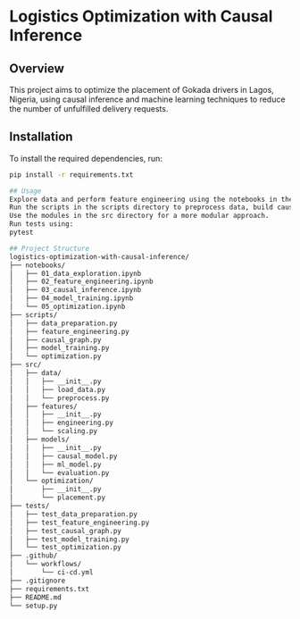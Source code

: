 # Logistics Optimization with Causal Inference

## Overview
This project aims to optimize the placement of Gokada drivers in Lagos, Nigeria, using causal inference and machine learning techniques to reduce the number of unfulfilled delivery requests.

## Installation
To install the required dependencies, run:
```bash
pip install -r requirements.txt

## Usage
Explore data and perform feature engineering using the notebooks in the notebooks directory.
Run the scripts in the scripts directory to preprocess data, build causal graphs, train models, and perform optimization.
Use the modules in the src directory for a more modular approach.
Run tests using:
pytest

## Project Structure 
logistics-optimization-with-causal-inference/
├── notebooks/
│   ├── 01_data_exploration.ipynb
│   ├── 02_feature_engineering.ipynb
│   ├── 03_causal_inference.ipynb
│   ├── 04_model_training.ipynb
│   └── 05_optimization.ipynb
├── scripts/
│   ├── data_preparation.py
│   ├── feature_engineering.py
│   ├── causal_graph.py
│   ├── model_training.py
│   └── optimization.py
├── src/
│   ├── data/
│   │   ├── __init__.py
│   │   ├── load_data.py
│   │   └── preprocess.py
│   ├── features/
│   │   ├── __init__.py
│   │   ├── engineering.py
│   │   └── scaling.py
│   ├── models/
│   │   ├── __init__.py
│   │   ├── causal_model.py
│   │   ├── ml_model.py
│   │   └── evaluation.py
│   └── optimization/
│       ├── __init__.py
│       └── placement.py
├── tests/
│   ├── test_data_preparation.py
│   ├── test_feature_engineering.py
│   ├── test_causal_graph.py
│   ├── test_model_training.py
│   └── test_optimization.py
├── .github/
│   └── workflows/
│       └── ci-cd.yml
├── .gitignore
├── requirements.txt
├── README.md
└── setup.py



